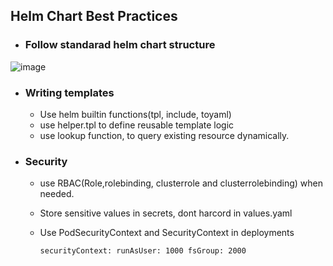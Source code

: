 ## Helm Chart Best Practices
  
- ### Follow standarad helm chart structure

![image](https://github.com/user-attachments/assets/10122fc9-cc41-44a7-bd15-0c5283455992)

  
- ### Writing templates 
  - Use helm builtin functions(tpl, include, toyaml)
  - use helper.tpl to define reusable template logic
  - use lookup function, to query existing resource dynamically.
- ### Security 
  - use RBAC(Role,rolebinding, clusterrole and clusterrolebinding) when needed.
  - Store sensitive values in secrets, dont harcord in values.yaml
  - Use PodSecurityContext and SecurityContext in deployments
    
    `securityContext:
      runAsUser: 1000
      fsGroup: 2000`





  
